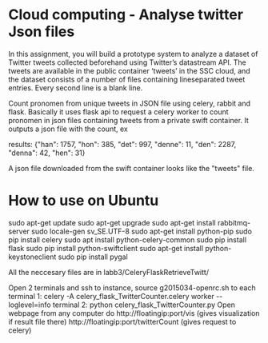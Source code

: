# Cloud computing - Analyse twitter Json files
In this assignment, you will build a prototype system to analyze a dataset of Twitter tweets collected beforehand using Twitter’s datastream API. The tweets are available in the public container ‘tweets’ in the SSC cloud, and the dataset consists of a number of files containing lineseparated tweet entries. Every second line is a blank line.

Count pronomen from unique tweets in JSON file using celery, rabbit and flask. Basically it uses flask api to request a celery worker to count pronomen in json files containing tweets from a private swift container. It outputs a json file with the count, ex

results:
{"han": 1757, "hon": 385, "det": 997, "denne": 11, "den": 2287, "denna": 42, "hen": 31}

A json file downloaded from the swift container looks like the "tweets" file.

# How to use on Ubuntu
sudo apt-get update
sudo apt-get upgrade
sudo apt-get install rabbitmq-server
sudo locale-gen sv_SE.UTF-8
sudo apt-get install python-pip
sudo pip install celery
sudo apt install python-celery-common
sudo pip install flask 
sudo pip install python-swiftclient
sudo apt-get install python-keystoneclient
sudo pip install pygal

All the neccesary files are in labb3/CeleryFlaskRetrieveTwitt/

Open 2 terminals and ssh to instance, source g2015034-openrc.sh to each
terminal 1: celery -A celery_flask_TwitterCounter.celery worker --loglevel=info
terminal 2: python celery_flask_TwitterCounter.py
Open webpage from any computer do 
http://floatingip:port/vis 		       (gives visualization if result file there)
http://floatingip:port/twitterCount  (gives request to celery)

